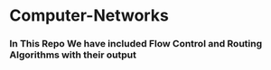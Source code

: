 # Computer-Networks
### In This Repo We have included Flow Control and Routing Algorithms with their output
